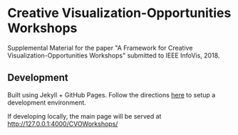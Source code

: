 # Creative Visualization-Opportunities Workshops

Supplemental Material for the paper "A Framework for Creative Visualization-Opportunities Workshops" submitted to IEEE InfoVis, 2018.

## Development

Built using Jekyll + GitHub Pages. Follow the directions [here](https://help.github.com/enterprise/2.12/user/articles/setting-up-your-github-pages-site-locally-with-jekyll/) to setup a development environment.

If developing locally, the main page will be served at http://127.0.0.1:4000/CVOWorkshops/
